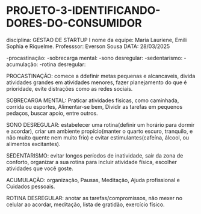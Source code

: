 # PROJETO-3-IDENTIFICANDO-DORES-DO-CONSUMIDOR
disciplina: GESTAO DE STARTUP I
nome da equipe: Maria Lauriene, Emili Sophia e Riquelme.
Professsor: Everson Sousa
DATA: 28/03/2025

-procastinação:
-sobrecarga mental:
-sono desregular:
-sedentarismo:
-acumulação:
-rotina desregular:

PROCASTINAÇÃO: comece a ddefinir metas pequenas e alcancaveis, divida atividades grandes em atividades menores, fazer planejamento do que é prioridade, evite distrações como as redes sociais.

SOBRECARGA MENTAL: Praticar atividades físicas, como caminhada, corrida ou esportes, Alimentar-se bem, Dividir as tarefas em pequenos pedaços, buscar apoio, entre outros.

SONO DESREGULAR: estabelecer uma rotina(definir um horário para dormir e acordar), criar um ambiente propício(manter o quarto escuro, tranquilo, e não muito quente nem muito frio) e evitar estimulantes(cafeína, álcool, ou alimentos excitantes).

SEDENTARISMO: evitar longos períodos de inatividade, sair da zona de conforto, organizar a sua rotina para incluir atividade física, escolher atividades que você goste.

ACUMULAÇÃO: organização, Pausas, Meditação, Ajuda profissional e Cuidados pessoais.

ROTINA DESREGULAR: anotar as tarefas/compromissos, não mexer no celular ao acordar, meditação, lista de gratidão, exercício físico.





